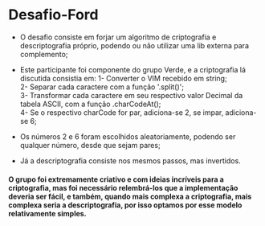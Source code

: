# Desafio-Ford

- O desafio consiste em forjar um algoritmo de criptografia e descriptografia próprio, podendo ou não utilizar uma lib externa para complemento;

- Este participante foi componente do grupo Verde, e a criptografia lá discutida consistia em:
1- Converter o VIM recebido em string; <br/>
2- Separar cada caractere com a função '.split()';<br/>
3- Transformar cada caractere em seu respectivo valor Decimal da tabela ASCII, com a função .charCodeAt();<br/>
4- Se o respectivo charCode for par, adiciona-se 2, se impar, adiciona-se 6;<br/>
- Os números 2 e 6 foram escolhidos aleatoriamente, podendo ser qualquer número, desde que sejam pares;<br/>

- Já a descriptografia consiste nos mesmos passos, mas invertidos.

#### O grupo foi extremamente criativo e com ideias incríveis para a criptografia, mas foi necessário relembrá-los que a implementação deveria ser fácil, e também, quando mais complexa a criptografia, mais complexa seria a descriptografia, por isso optamos por esse modelo relativamente simples.

